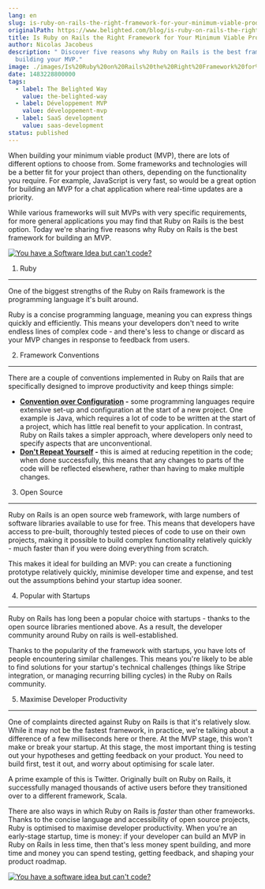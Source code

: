 ```yaml
---
lang: en
slug: is-ruby-on-rails-the-right-framework-for-your-minimum-viable-product
originalPath: https://www.belighted.com/blog/is-ruby-on-rails-the-right-framework-for-your-minimum-viable-product
title: Is Ruby on Rails the Right Framework for Your Minimum Viable Product?
author: Nicolas Jacobeus
description: " Discover five reasons why Ruby on Rails is the best framework for
  building your MVP."
image: ./images/Is%20Ruby%20on%20Rails%20the%20Right%20Framework%20for%20Your%20Minimum%20Viable%20Product.jpg
date: 1483228800000
tags:
  - label: The Belighted Way
    value: the-belighted-way
  - label: Développement MVP
    value: développement-mvp
  - label: SaaS development
    value: saas-development
status: published
---
```

When building your minimum viable product (MVP), there are lots of different options to choose from. Some frameworks and technologies will be a better fit for your project than others, depending on the functionality you require. For example, JavaScript is very fast, so would be a great option for building an MVP for a chat application where real-time updates are a priority.

While various frameworks will suit MVPs with very specific requirements, for more general applications you may find that Ruby on Rails is the best option. Today we're sharing five reasons why Ruby on Rails is the best framework for building an MVP.

[![You have a Software Idea but can't code?](/images/legacy-cta/CmbFPGk6QWSw4YLsAxURq.png)](https://cta-redirect.hubspot.com/cta/redirect/1684659/370139d4-de4e-4110-9c62-c564f92ccfd5)

1) Ruby
-------

One of the biggest strengths of the Ruby on Rails framework is the programming language it's built around.

Ruby is a concise programming language, meaning you can express things quickly and efficiently. This means your developers don't need to write endless lines of complex code - and there's less to change or discard as your MVP changes in response to feedback from users.

2) Framework Conventions
------------------------

There are a couple of conventions implemented in Ruby on Rails that are specifically designed to improve productivity and keep things simple:

*   **[Convention over Configuration](https://en.wikipedia.org/wiki/Convention_over_configuration) \-** some programming languages require extensive set-up and configuration at the start of a new project. One example is Java, which requires a lot of code to be written at the start of a project, which has little real benefit to your application. In contrast, Ruby on Rails takes a simpler approach, where developers only need to specify aspects that are unconventional.
*   **[Don't Repeat Yourself](https://en.wikipedia.org/wiki/Don%27t_repeat_yourself) \-** this is aimed at reducing repetition in the code; when done successfully, this means that any changes to parts of the code will be reflected elsewhere, rather than having to make multiple changes.

3) Open Source
--------------

Ruby on Rails is an open source web framework, with large numbers of software libraries available to use for free. This means that developers have access to pre-built, thoroughly tested pieces of code to use on their own projects, making it possible to build complex functionality relatively quickly - much faster than if you were doing everything from scratch.

This makes it ideal for building an MVP: you can create a functioning prototype relatively quickly, minimise developer time and expense, and test out the assumptions behind your startup idea sooner.

4) Popular with Startups
------------------------

Ruby on Rails has long been a popular choice with startups - thanks to the open source libraries mentioned above. As a result, the developer community around Ruby on rails is well-established.

Thanks to the popularity of the framework with startups, you have lots of people encountering similar challenges. This means you're likely to be able to find solutions for your startup's technical challenges (things like Stripe integration, or managing recurring billing cycles) in the Ruby on Rails community.

5) Maximise Developer Productivity
----------------------------------

One of complaints directed against Ruby on Rails is that it's relatively slow. While it may not be the fastest framework, in practice, we're talking about a difference of a few milliseconds here or there. At the MVP stage, this won't make or break your startup. At this stage, the most important thing is testing out your hypotheses and getting feedback on your product. You need to build first, test it out, and worry about optimising for scale later.

A prime example of this is Twitter. Originally built on Ruby on Rails, it successfully managed thousands of active users before they transitioned over to a different framework, Scala.

There are also ways in which Ruby on Rails is _faster_ than other frameworks. Thanks to the concise language and accessibility of open source projects, Ruby is optimised to maximise developer productivity. When you're an early-stage startup, time is money: if your developer can build an MVP in Ruby on Rails in less time, then that's less money spent building, and more time and money you can spend testing, getting feedback, and shaping your product roadmap.

[![You have a software idea but can't code?](/images/legacy-cta/2r_muYcfC0X7-yUFIS_kd.png)](https://cta-redirect.hubspot.com/cta/redirect/1684659/2a757af5-8c70-4e5b-bd84-3e0c399fa61d)